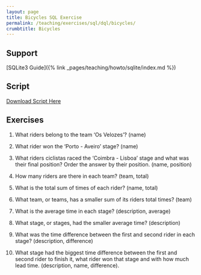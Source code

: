 ```yaml
---
layout: page
title: Bicycles SQL Exercise
permalink: /teaching/exercises/sql/dql/bicycles/
crumbtitle: Bicycles
---
```


## Support

[SQLite3 Guide]({% link _pages/teaching/howto/sqlite/index.md %})


## Script

[Download Script Here](/teaching/exercises/sql/dql/scripts/bicycles.sql)

## Exercises

1. What riders belong to the team ‘Os Velozes’? (name)

2. What rider won the ‘Porto - Aveiro’ stage? (name)

3. What riders ciclistas raced the ‘Coimbra - Lisboa’ stage and what was their final position? Order the answer by their position. (name, position)

4. How many riders are there in each team? (team, total)

5. What is the total sum of times of each rider? (name, total)

6. What team, or teams, has a smaller sum of its riders total times? (team)

7. What is the average time in each stage? (description, average)

8. What stage, or stages, had the smaller average time? (description)

9. What was the time difference between the first and second rider in each stage? (description, difference)

10. What stage had the biggest time difference between the first and second rider to finish it, what rider won that stage and with how much lead time. (description, name, difference).
